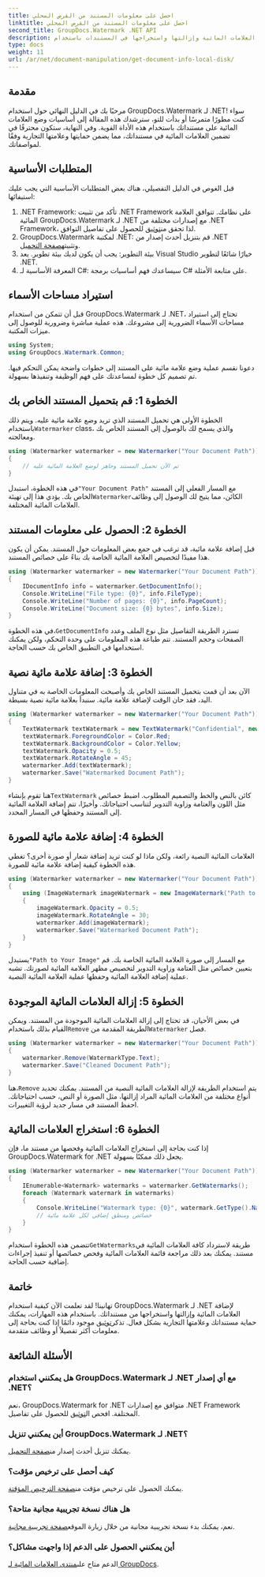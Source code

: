 ```yaml
---
title: احصل على معلومات المستند من القرص المحلي
linktitle: احصل على معلومات المستند من القرص المحلي
second_title: GroupDocs.Watermark .NET API
description: تعرف على كيفية إضافة العلامات المائية وإزالتها واستخراجها في المستندات باستخدام GroupDocs للعلامة المائية لـ .NET باستخدام هذا الدليل الشامل خطوة بخطوة.
type: docs
weight: 11
url: /ar/net/document-manipulation/get-document-info-local-disk/
---
```

## مقدمة
مرحبًا بك في الدليل النهائي حول استخدام GroupDocs.Watermark لـ .NET! سواء كنت مطورًا متمرسًا أو بدأت للتو، سترشدك هذه المقالة إلى أساسيات وضع العلامات المائية على مستنداتك باستخدام هذه الأداة القوية. وفي النهاية، ستكون محترفًا في تضمين العلامات المائية في مستنداتك، مما يضمن حمايتها وعلامتها التجارية وفقًا لمواصفاتك.
## المتطلبات الأساسية
قبل الغوص في الدليل التفصيلي، هناك بعض المتطلبات الأساسية التي يجب عليك استيفائها:
1.  .NET Framework: تأكد من تثبيت .NET Framework على نظامك. تتوافق العلامة المائية GroupDocs.Watermark لـ .NET مع إصدارات مختلفة من .NET Framework، لذا تحقق من[توثيق](https://reference.groupdocs.com/Watermark/net/) للحصول على تفاصيل التوافق.
2.  GroupDocs.Watermark لمكتبة .NET: قم بتنزيل أحدث إصدار من .NET وتثبيته[صفحة التحميل](https://releases.groupdocs.com/Watermark/net/).
3. بيئة التطوير: يجب أن يكون لديك بيئة تطوير. يعد Visual Studio خيارًا شائعًا لتطوير .NET.
4. المعرفة الأساسية لـ C#: سيساعدك فهم أساسيات برمجة C# على متابعة الأمثلة.
## استيراد مساحات الأسماء
قبل أن تتمكن من استخدام GroupDocs.Watermark لـ .NET، تحتاج إلى استيراد مساحات الأسماء الضرورية إلى مشروعك. هذه عملية مباشرة وضرورية للوصول إلى ميزات المكتبة.
```csharp
using System;
using GroupDocs.Watermark.Common;
```
دعونا نقسم عملية وضع علامة مائية على المستند إلى خطوات واضحة يمكن التحكم فيها. تم تصميم كل خطوة لمساعدتك على فهم الوظيفة وتنفيذها بسهولة.
## الخطوة 1: قم بتحميل المستند الخاص بك
 الخطوة الأولى هي تحميل المستند الذي تريد وضع علامة مائية عليه. ويتم ذلك باستخدام`Watermarker` class، والذي يسمح لك بالوصول إلى المستند الخاص بك ومعالجته.
```csharp
using (Watermarker watermarker = new Watermarker("Your Document Path"))
{
    // تم الآن تحميل المستند وجاهز لوضع العلامة المائية عليه
}
```
 في هذه الخطوة، استبدل`"Your Document Path"` مع المسار الفعلي إلى المستند الخاص بك. يؤدي هذا إلى تهيئة`Watermarker`الكائن، مما يتيح لك الوصول إلى وظائف العلامات المائية المختلفة.
## الخطوة 2: الحصول على معلومات المستند
قبل إضافة علامة مائية، قد ترغب في جمع بعض المعلومات حول المستند. يمكن أن يكون هذا مفيدًا لتخصيص العلامة المائية الخاصة بك بناءً على خصائص المستند.

```csharp
using (Watermarker watermarker = new Watermarker("Your Document Path"))
{
    IDocumentInfo info = watermarker.GetDocumentInfo();
    Console.WriteLine("File type: {0}", info.FileType);
    Console.WriteLine("Number of pages: {0}", info.PageCount);
    Console.WriteLine("Document size: {0} bytes", info.Size);
}
```
 في هذه الخطوة،`GetDocumentInfo` تسترد الطريقة التفاصيل مثل نوع الملف وعدد الصفحات وحجم المستند. تتم طباعة هذه المعلومات على وحدة التحكم، ولكن يمكنك استخدامها في التطبيق الخاص بك حسب الحاجة.
## الخطوة 3: إضافة علامة مائية نصية
الآن بعد أن قمت بتحميل المستند الخاص بك وأصبحت المعلومات الخاصة به في متناول اليد، فقد حان الوقت لإضافة علامة مائية. سنبدأ بعلامة مائية نصية بسيطة.

```csharp
using (Watermarker watermarker = new Watermarker("Your Document Path"))
{
    TextWatermark textWatermark = new TextWatermark("Confidential", new Font("Arial", 36));
    textWatermark.ForegroundColor = Color.Red;
    textWatermark.BackgroundColor = Color.Yellow;
    textWatermark.Opacity = 0.5;
    textWatermark.RotateAngle = 45;
    watermarker.Add(textWatermark);
    watermarker.Save("Watermarked Document Path");
}
```
 هنا تقوم بإنشاء`TextWatermark` كائن بالنص والخط والتصميم المطلوب. اضبط خصائص مثل اللون والعتامة وزاوية التدوير لتناسب احتياجاتك. وأخيرًا، تتم إضافة العلامة المائية إلى المستند وحفظها في المسار المحدد.
## الخطوة 4: إضافة علامة مائية للصورة
العلامات المائية النصية رائعة، ولكن ماذا لو كنت تريد إضافة شعار أو صورة أخرى؟ تغطي هذه الخطوة كيفية إضافة علامة مائية للصورة.

```csharp
using (Watermarker watermarker = new Watermarker("Your Document Path"))
{
    using (ImageWatermark imageWatermark = new ImageWatermark("Path to Your Image"))
    {
        imageWatermark.Opacity = 0.5;
        imageWatermark.RotateAngle = 30;
        watermarker.Add(imageWatermark);
        watermarker.Save("Watermarked Document Path");
    }
}
```
 يستبدل`"Path to Your Image"` مع المسار إلى صورة العلامة المائية الخاصة بك. قم بتعيين خصائص مثل العتامة وزاوية التدوير لتخصيص مظهر العلامة المائية لصورتك. تشبه عملية إضافة العلامة المائية وحفظها عملية العلامة المائية النصية.
## الخطوة 5: إزالة العلامات المائية الموجودة
 في بعض الأحيان، قد تحتاج إلى إزالة العلامات المائية الموجودة من المستند. ويمكن القيام بذلك باستخدام`Remove` الطريقة المقدمة من`Watermarker` فصل.

```csharp
using (Watermarker watermarker = new Watermarker("Your Document Path"))
{
    watermarker.Remove(WatermarkType.Text);
    watermarker.Save("Cleaned Document Path");
}
```
 هنا،`Remove` يتم استخدام الطريقة لإزالة العلامات المائية النصية من المستند. يمكنك تحديد أنواع مختلفة من العلامات المائية المراد إزالتها، مثل الصورة أو النص، حسب احتياجاتك. احفظ المستند في مسار جديد لرؤية التغييرات.
## الخطوة 6: استخراج العلامات المائية
إذا كنت بحاجة إلى استخراج العلامات المائية وفحصها من مستند ما، فإن GroupDocs.Watermark for .NET يجعل ذلك ممكنًا بسهولة.

```csharp
using (Watermarker watermarker = new Watermarker("Your Document Path"))
{
    IEnumerable<Watermark> watermarks = watermarker.GetWatermarks();
    foreach (Watermark watermark in watermarks)
    {
        Console.WriteLine("Watermark type: {0}", watermark.GetType().Name);
        // خصائص ومنطق إضافي لكل علامة مائية
    }
}
```
 تتضمن هذه الخطوة استخدام`GetWatermarks`طريقة لاسترداد كافة العلامات المائية في مستند. يمكنك بعد ذلك مراجعة قائمة العلامات المائية وفحص خصائصها أو تنفيذ إجراءات إضافية حسب الحاجة.
## خاتمة
 تهانينا! لقد تعلمت الآن كيفية استخدام GroupDocs.Watermark لـ .NET لإضافة العلامات المائية وإزالتها واستخراجها من مستنداتك. باستخدام هذه المهارات، يمكنك حماية مستنداتك وعلامتها التجارية بشكل فعال. تذكر[توثيق](https://reference.groupdocs.com/Watermark/net/) موجود دائمًا إذا كنت بحاجة إلى معلومات أكثر تفصيلاً أو وظائف متقدمة.
## الأسئلة الشائعة
### هل يمكنني استخدام GroupDocs.Watermark لـ .NET مع أي إصدار .NET؟
 نعم، GroupDocs.Watermark for .NET متوافق مع إصدارات .NET Framework المختلفة. افحص ال[توثيق](https://reference.groupdocs.com/Watermark/net/) للحصول على تفاصيل.
### أين يمكنني تنزيل GroupDocs.Watermark لـ .NET؟
 يمكنك تنزيل أحدث إصدار من[صفحة التحميل](https://releases.groupdocs.com/Watermark/net/).
### كيف أحصل على ترخيص مؤقت؟
 يمكنك الحصول على ترخيص مؤقت من[صفحة الترخيص المؤقتة](https://purchase.groupdocs.com/temporary-license/).
### هل هناك نسخة تجريبية مجانية متاحة؟
 نعم، يمكنك بدء نسخة تجريبية مجانية من خلال زيارة الموقع[صفحة تجريبية مجانية](https://releases.groupdocs.com/).
### أين يمكنني الحصول على الدعم إذا واجهت مشاكل؟
 الدعم متاح على[منتدى العلامات المائية لـ GroupDocs](https://forum.groupdocs.com/c/watermark/19).
